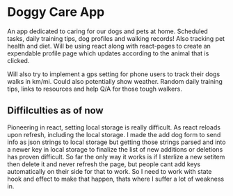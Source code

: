 # Doggy Care App

  An app dedicated to caring for our dogs and pets at home. Scheduled tasks, daily training tips, dog profiles and walking records! Also tracking pet health and diet. Will be using react along with react-pages to create an expendable profile page which updates according to the animal that is clicked.

  Will also try to implement a gps setting for phone users to track their dogs walks in km/mi. Could also potentially show weather. Random daily training tips, links to resources and help Q/A for those tough walkers.
 
 ## Diffilculties as of now
 Pioneering in react, setting local storage is really difficult. As react reloads upon refresh, including the local storage. I made the add dog form to send info as json strings to local storage but getting those strings parsed and into a newer key in local storage to finalize the list of new additions or deletions has proven difficult. So far the only way it works is if I sterlize a new setitem then delete it and never refresh the page, but people cant add keys automatically on their side for that to work. So I need to work with state hook and effect to make that happen, thats where I suffer a lot of weakness in.
